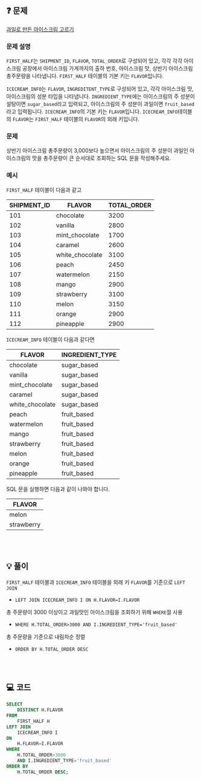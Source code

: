 ❓ 문제
---

[과일로 만든 아이스크림 고르기](https://school.programmers.co.kr/learn/courses/30/lessons/133025)

### 문제 설명

`FIRST_HALF`는 `SHIPMENT_ID`, `FLAVOR`, `TOTAL_ORDER`로 구성되어 있고,
각각 각각 아이스크림 공장에서 아이스크림 가게까지의 출하 번호, 아이스크림 맛, 상반기 아이스크림 총주문량을 나타냅니다.
`FIRST_HALF` 테이블의 기본 키는 `FLAVOR`입니다.

`ICECREAM_INFO`는 `FLAVOR`, `INGREDITENT_TYPE`로 구성되어 있고, 각각 아이스크림 맛, 아이스크림의 성분 타입을 나타냅니다.
`INGREDIENT_TYPE`에는 아이스크림의 주 성분이 설탕이면 `sugar_based`라고 입력되고,
아이스크림의 주 성분이 과일이면 `fruit_based`라고 입력됩니다.
`ICECREAM_INFO`의 기본 키는 `FLAVOR`입니다.
`ICECREAM_INFO`테이블의 `FLAVOR`는 `FIRST_HALF` 테이블의 `FLAVOR`의 외래 키입니다.


### 문제

상반기 아이스크림 총주문량이 3,000보다 높으면서 아이스크림의 주 성분이 과일인 아이스크림의 맛을 총주문량이 큰 순서대로 조회하는 SQL 문을 작성해주세요.

### 예시

`FIRST_HALF` 테이블이 다음과 같고

|SHIPMENT_ID|FLAVOR|TOTAL_ORDER|
|---|---|---|
|101|	chocolate|	3200|
|102|	vanilla|	2800|
|103|	mint_chocolate|	1700|
|104|	caramel|	2600|
|105|	white_chocolate|	3100|
|106|	peach|	2450|
|107|	watermelon|	2150|
|108|	mango|	2900|
|109|	strawberry|	3100|
|110|	melon|	3150|
|111|	orange|	2900|
|112|	pineapple|	2900|

`ICECREAM_INFO` 테이블이 다음과 같다면

|FLAVOR|	INGREDIENT_TYPE|
|---|---|
|chocolate|	sugar_based|
|vanilla|	sugar_based|
|mint_chocolate|	sugar_based|
|caramel|	sugar_based|
|white_chocolate|	sugar_based|
|peach|	fruit_based|
|watermelon|	fruit_based|
|mango|	fruit_based|
|strawberry|	fruit_based|
|melon|	fruit_based|
|orange|	fruit_based|
|pineapple|	fruit_based|

SQL 문을 실행하면 다음과 같이 나와야 합니다.

| FLAVOR |
|----|
| melon |
| strawberry |

<br/>
<br/>

💡 풀이
---

`FIRST_HALF` 테이블과 `ICECREAM_INFO` 테이블을 외래 키 `FLAVOR`를 기준으로 `LEFT JOIN`
- `LEFT JOIN ICECREAM_INFO I ON H.FLAVOR=I.FLAVOR`

총 주문량이 3000 이상이고 과일맛인 아이스크림을 조회하기 위해 `WHERE`절 사용
- `WHERE H.TOTAL_ORDER>3000 AND I.INGREDIENT_TYPE='fruit_based'`

총 주문량을 기준으로 내림차순 정렬
- `ORDER BY H.TOTAL_ORDER DESC`

<br/>
<br/>

💻 코드
---

```sql
SELECT
	DISTINCT H.FLAVOR
FROM
	FIRST_HALF H
LEFT JOIN
	ICECREAM_INFO I
ON
	H.FLAVOR=I.FLAVOR
WHERE
	H.TOTAL_ORDER>3000
    AND I.INGREDIENT_TYPE='fruit_based'
ORDER BY
	H.TOTAL_ORDER DESC;
```
